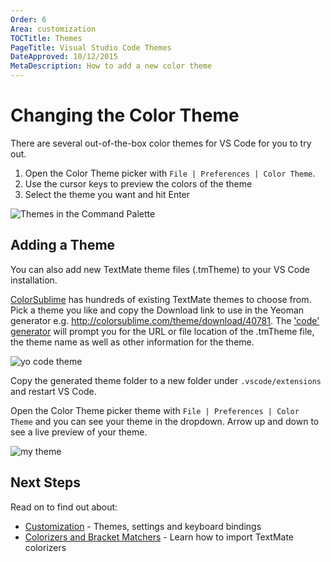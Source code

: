 ```yaml
---
Order: 6
Area: customization
TOCTitle: Themes
PageTitle: Visual Studio Code Themes
DateApproved: 10/12/2015
MetaDescription: How to add a new color theme
---
```


# Changing the Color Theme
There are several out-of-the-box color themes for VS Code for you to try out.

1. Open the Color Theme picker with `File | Preferences | Color Theme`.
2. Use the cursor keys to preview the colors of the theme
3. Select the theme you want and hit Enter

![Themes in the Command Palette](images/themes/colorthemes.png)

## Adding a Theme
You can also add new TextMate theme files (.tmTheme) to your VS Code installation.

[ColorSublime](http://colorsublime.com) has hundreds of existing TextMate themes to choose from.  Pick a theme you like and copy the Download link to use in the Yeoman generator e.g. http://colorsublime.com/theme/download/40781.  The ['code' generator](https://github.com/Microsoft/generator-code) will prompt you for the URL or file location of the .tmTheme file, the theme name as well as other information for the theme.

![yo code theme](images/themes/yocodetheme.png)

Copy the generated theme folder to a new folder under `.vscode/extensions` and restart VS Code.

Open the Color Theme picker theme with `File | Preferences | Color Theme` and you can see your theme in the dropdown.  Arrow up and down to see a live preview of your theme.

![my theme](images/themes/mytheme.png)

## Next Steps
Read on to find out about:  

* [Customization](/docs/customization/overview) - Themes, settings and keyboard bindings
* [Colorizers and Bracket Matchers](/docs/customization/colorizer) - Learn how to import TextMate colorizers


